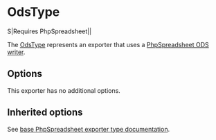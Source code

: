 # OdsType

S|Requires PhpSpreadsheet||

The [OdsType](https://github.com/Kreyu/data-table-bundle/blob/main/src/Bridge/PhpSpreadsheet/Exporter/Type/OdsType.php) represents an exporter that uses a [PhpSpreadsheet ODS writer](https://github.com/PHPOffice/PhpSpreadsheet/blob/master/src/PhpSpreadsheet/Writer/Ods.php).

## Options

This exporter has no additional options.

## Inherited options

See [base PhpSpreadsheet exporter type documentation](/reference/exporting/#phpspreadsheettype).
